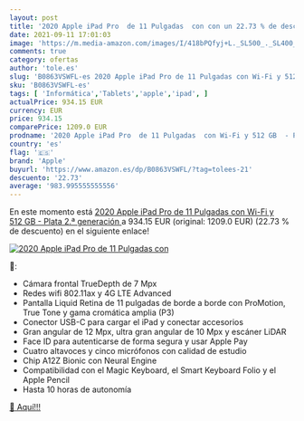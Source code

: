 ```yaml
---
layout: post
title: '2020 Apple iPad Pro  de 11 Pulgadas  con con un 22.73 % de descuento'
date: 2021-09-11 17:01:03
image: 'https://m.media-amazon.com/images/I/418bPQfyj+L._SL500_._SL400_.jpg'
comments: true
category: ofertas
author: 'tole.es'
slug: 'B0863VSWFL-es 2020 Apple iPad Pro de 11 Pulgadas con Wi-Fi y 512 GB -...'
sku: 'B0863VSWFL-es'
tags: [ 'Informática','Tablets','apple','ipad', ]
actualPrice: 934.15 EUR
currency: EUR
price: 934.15
comparePrice: 1209.0 EUR
prodname: '2020 Apple iPad Pro  de 11 Pulgadas  con Wi-Fi y 512 GB  - Plata  2.ª generación '
country: 'es'
flag: '🇪🇸'
brand: 'Apple'
buyurl: 'https://www.amazon.es/dp/B0863VSWFL/?tag=tolees-21'
descuento: '22.73'
average: '983.995555555556'
---
```


En este momento está [2020 Apple iPad Pro  de 11 Pulgadas  con Wi-Fi y 512 GB  - Plata  2.ª generación ](https://www.amazon.es/dp/B0863VSWFL/?tag=tolees-21) a 934.15 EUR (original: 1209.0 EUR) (22.73 %  de descuento) en el siguiente enlace!

[![2020 Apple iPad Pro  de 11 Pulgadas  con](https://m.media-amazon.com/images/I/418bPQfyj+L._SL500_._SL400_.jpg)](https://www.amazon.es/dp/B0863VSWFL/?tag=tolees-21)

🔎:

- Cámara frontal TrueDepth de 7 Mpx
- Redes wifi 802.11ax y 4G LTE Advanced
- Pantalla Liquid Retina de 11 pulgadas de borde a borde con ProMotion, True Tone y gama cromática amplia (P3)
- Conector USB-C para cargar el iPad y conectar accesorios
- Gran angular de 12 Mpx, ultra gran angular de 10 Mpx y escáner LiDAR
- Face ID para autenticarse de forma segura y usar Apple Pay
- Cuatro altavoces y cinco micrófonos con calidad de estudio
- Chip A12Z Bionic con Neural Engine
- Compatibilidad con el Magic Keyboard, el Smart Keyboard Folio y el Apple Pencil
- Hasta 10 horas de autonomía

[🛒 Aquí!!!](https://www.amazon.es/dp/B0863VSWFL/?tag=tolees-21)
